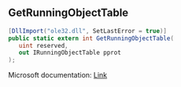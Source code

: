 ## GetRunningObjectTable

```csharp
[DllImport("ole32.dll", SetLastError = true)]
public static extern int GetRunningObjectTable(
   uint reserved,
   out IRunningObjectTable pprot
);
```

Microsoft documentation: [Link](https://learn.microsoft.com/en-us/windows/win32/api/objbase/nf-objbase-getrunningobjecttable)
